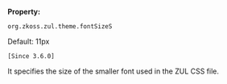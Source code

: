 **Property:**

`org.zkoss.zul.theme.fontSizeS`

Default: 11px

`[Since 3.6.0]`

It specifies the size of the smaller font used in the ZUL CSS file.
